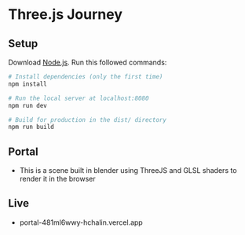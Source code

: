 # Three.js Journey

## Setup
Download [Node.js](https://nodejs.org/en/download/).
Run this followed commands:

``` bash
# Install dependencies (only the first time)
npm install

# Run the local server at localhost:8080
npm run dev

# Build for production in the dist/ directory
npm run build
```

## Portal
 - This is a scene built in blender using ThreeJS and GLSL shaders to render it in the browser


## Live
- portal-481ml6wwy-hchalin.vercel.app

